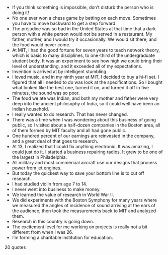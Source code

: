  - If you think something is impossible, don’t disturb the person who is doing it!
 - No one ever won a chess game by betting on each move. Sometimes you have to move backward to get a step forward.
 - The prejudice was so bad in the United States at that time that a dark person with a white person would not be served in a restaurant. My father, mother, and I would try it occasionally. We would sit there, and the food would never come.
 - At MIT, I had the good fortune for seven years to teach network theory, which is basic to many disciplines, to one-third of the undergraduate student body. It was an experiment to see how high we could bring their level of understanding, and it exceeded all of my expectations.
 - Invention is arrived at by intelligent stumbling.
 - I loved music, and in my ninth year at MIT, I decided to buy a hi-fi set. I figured that all I needed to do was look at the specifications. So I bought what looked like the best one, turned it on, and turned it off in five minutes, the sound was so poor.
 - The food we ate was Indian, and both my mother and father were very deep into the ancient philosophy of India, so it could well have been an Indian household.
 - I really wanted to do research. That has never changed.
 - There was a time when I was wondering about this business of going public, so I visited about a half-dozen companies in the Boston area, all of them formed by MIT faculty and all had gone public.
 - One hundred percent of our earnings are reinvested in the company, and a great deal of that goes to research.
 - At 13, I realized that I could fix anything electronic. It was amazing, I could just do it. I started a business repairing radios. It grew to be one of the largest in Philadelphia.
 - All military and most commercial aircraft use our designs that process power from jet engines.
 - But today the quickest way to save your bottom line is to cut off research.
 - I had studied violin from age 7 to 14.
 - I never went into business to make money.
 - We learned the value of research in World War II.
 - We did experiments with the Boston Symphony for many years where we measured the angles of incidence of sound arriving at the ears of the audience, then took the measurements back to MIT and analyzed them.
 - Research in this country is going down.
 - The excitement level for me working on projects is really not a bit different from when I was 26.
 - I’m forming a charitable institution for education.

20 quotes